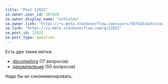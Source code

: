 ```yaml
---
title: "Post 12822"
se.owner.user_id: 507426
se.owner.display_name: "wchistow"
se.owner.link: "https://ru.meta.stackoverflow.com/users/507426/wchistow"
se.link: "https://ru.meta.stackoverflow.com/q/12822"
se.post_id: 12822
se.post_type: question
---
```

<p>Есть две такие метки:</p>
<ul>
<li><a href="https://ru.stackoverflow.com/questions/tagged/decompiling" class="post-tag" title="показать вопросы с меткой [decompiling]" aria-label="показать вопросы с меткой [decompiling]" rel="tag" aria-labelledby="tag-decompiling-tooltip-container">decompiling</a> (17 вопросов)</li>
<li><a href="https://ru.stackoverflow.com/questions/tagged/%d0%b4%d0%b5%d0%ba%d0%be%d0%bc%d0%bf%d0%b8%d0%bb%d1%8f%d1%86%d0%b8%d1%8f" class="post-tag" title="показать вопросы с меткой [декомпиляция]" aria-label="показать вопросы с меткой [декомпиляция]" rel="tag" aria-labelledby="tag-декомпиляция-tooltip-container">декомпиляция</a> (50 вопросов)</li>
</ul>
<p>Надо бы их синонимизировать.</p>

